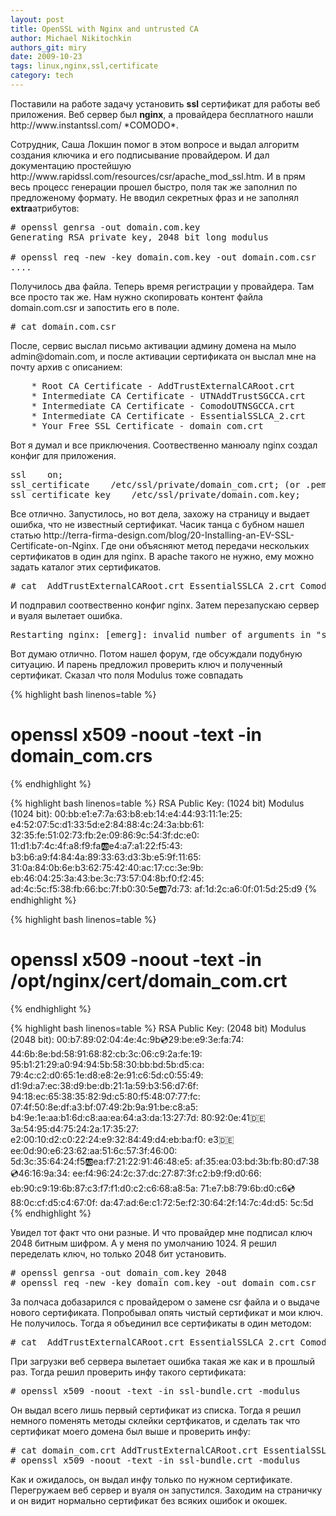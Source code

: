 ```yaml
---
layout: post
title: OpenSSL with Nginx and untrusted CA
author: Michael Nikitochkin
authors_git: miry
date: 2009-10-23
tags: linux,nginx,ssl,certificate
category: tech
---
```


<p>
Поставили на работе задачу установить <strong>ssl</strong> сертификат для работы веб приложения. Веб сервер был <strong>nginx</strong>, а провайдера бесплатного нашли http://www.instantssl.com/ *COMODO*.</p>

<p>Сотрудник, Саша Локшин помог в этом вопросе и выдал алгоритм создания ключика и его подписывание провайдером. И дал документацию простейшую http://www.rapidssl.com/resources/csr/apache_mod_ssl.htm. И в прям весь процесс генерации прошел быстро, поля так же заполнил по предложеному формату. Не вводил секретных фраз и не заполнял <strong>extra</strong>атрибутов:
</p>

<pre># openssl genrsa -out domain.com.key
Generating RSA private key, 2048 bit long modulus

# openssl req -new -key domain.com.key -out domain.com.csr
....
</pre><p>
Получилось два файла. Теперь время регистрации у провайдера. Там все просто так же. Нам нужно скопировать контент файла domain.com.csr и запостить его в поле.
</p><pre># cat domain.com.csr</pre><p>
После, сервис выслал письмо активации админу домена на мыло admin@domain.com, и после активации сертификата он выслал мне на почту архив с описанием:
</p>
<pre>
    * Root CA Certificate - AddTrustExternalCARoot.crt
    * Intermediate CA Certificate - UTNAddTrustSGCCA.crt
    * Intermediate CA Certificate - ComodoUTNSGCCA.crt
    * Intermediate CA Certificate - EssentialSSLCA_2.crt
    * Your Free SSL Certificate - domain_com.crt
</pre><p>
Вот я думал и все приключения. Соотвественно манюалу nginx создал конфиг для приложения.
</p><pre>ssl    on;
ssl_certificate    /etc/ssl/private/domain_com.crt; (or .pem)
ssl_certificate_key    /etc/ssl/private/domain.com.key;
</pre><p>
Все отлично. Запустилось, но вот дела, захожу на страницу и выдает ошибка, что не известный сертификат. Часик танца с бубном нашел статью http://terra-firma-design.com/blog/20-Installing-an-EV-SSL-Certificate-on-Nginx.  Где они объясняют метод передачи нескольких сертификатов в один для nginx. В apache такого не нужно, ему можно задать каталог этих сертификатов.
</p><pre># cat  AddTrustExternalCARoot.crt EssentialSSLCA_2.crt ComodoUTNSGCCA.crt UTNAddTrustSGCCA.crt domain_com.crt &gt;&gt; domain_com_new.crt
</pre>

И подправил соотвественно конфиг nginx. Затем перезапускаю сервер и вуаля вылетает ошибка.
<pre>Restarting nginx: [emerg]: invalid number of arguments in "ssl_certificate" directive in /opt/nginx/conf/production.conf:54</pre>

Вот думаю отлично. Потом нашел форум, где обсуждали подубную ситуацию. И парень предложил проверить ключ и полученный сертификат. Сказал что поля Modulus тоже совпадать

{% highlight bash linenos=table %}
# openssl x509 -noout -text -in domain_com.crs
{% endhighlight %}

{% highlight bash linenos=table %}
RSA Public Key: (1024 bit)
Modulus (1024 bit):
  00:bb:e1:e7:7a:63:b8:eb:14:e4:44:93:11:1e:25:
  e4:52:07:5c:d1:33:5d:e2:84:88:4c:24:3a:bb:61:
  32:35:fe:51:02:73:fb:2e:09:86:9c:54:3f:dc:e0:
  11:d1:b7:4c:4f:a8:f9:fa:ab:e4:a7:a1:22:f5:43:
  b3:b6:a9:f4:84:4a:89:33:63:d3:3b:e5:9f:11:65:
  31:0a:84:0b:6e:b3:62:75:42:40:ac:17:cc:3e:9b:
  eb:46:04:25:3a:43:be:3c:73:57:04:8b:f0:f2:45:
  ad:4c:5c:f5:38:fb:66:bc:7f:b0:30:5e:ab:7d:73:
  af:1d:2c:a6:0f:01:5d:25:d9
{% endhighlight %}

{% highlight bash linenos=table %}
# openssl x509 -noout -text -in /opt/nginx/cert/domain_com.crt
{% endhighlight %}

{% highlight bash linenos=table %}
RSA Public Key: (2048 bit)
Modulus (2048 bit):
  00:b7:89:02:04:4e:4c:9b:cd:29:be:e9:3e:fa:74:
  44:6b:8e:bd:58:91:68:82:cb:3c:06:c9:2a:fe:19:
  95:b1:21:29:a0:94:94:5b:58:30:bb:bd:5b:d5:ca:
  79:4c:c2:d0:65:1e:d8:e8:2e:91:c6:5d:c0:55:49:
  d1:9d:a7:ec:38:d9:be:db:21:1a:59:b3:56:d7:6f:
  94:18:ec:65:38:35:82:9d:c5:80:f5:48:07:77:fc:
  07:4f:50:8e:df:a3:bf:07:49:2b:9a:91:be:c8:a5:
  b4:9e:1e:aa:b1:6d:c8:aa:ea:64:a3:da:13:27:7d:
  80:92:0e:41:de:3a:54:95:d4:75:24:2a:17:35:27:
  e2:00:10:d2:c0:22:24:e9:32:84:49:d4:eb:ba:f0:
  e3:de:ee:0d:90:e6:23:62:aa:51:6c:57:3f:46:00:
  5d:3c:35:64:24:f5:ab:ea:f7:21:22:91:46:48:e5:
  af:35:ea:03:bd:3b:fb:80:d7:38:cd:46:16:9a:34:
  ee:f4:96:24:2c:37:dc:27:87:3f:c2:b9:f9:d0:66:
  eb:90:c9:19:6b:87:c3:f7:f1:d0:c2:c6:68:a8:5a:
  71:e7:b8:79:6b:d0:c6:cd:88:0c:cf:d5:c4:67:0f:
  da:47:ad:6e:c1:72:5e:f2:30:64:2f:14:7c:4d:d5:
  5c:5d
{% endhighlight %}

Увидел тот факт что они разные. И что провайдер мне подписал ключ 2048 битным шифром. А у меня по умолчанию 1024. Я решил переделать ключ, но только 2048 бит установить.

<pre># openssl genrsa -out domain_com.key 2048
# openssl req -new -key domain_com.key -out domain_com.csr
</pre>

За полчаса добазарился с провайдером о замене csr файла и о выдаче нового сертификата. Попробывал опять чистый сертификат и мои ключ. Не получилось.
Тогда я объединил все сертификаты в один методом:
<pre># cat  AddTrustExternalCARoot.crt EssentialSSLCA_2.crt ComodoUTNSGCCA.crt UTNAddTrustSGCCA.crt domain_com.crt &gt;&gt; domain_com_new.crt
</pre>
При загрузки веб сервера вылетает ошибка такая же как и в прошлый раз. Тогда решил проверить инфу такого сертификата:
<pre># openssl x509 -noout -text -in ssl-bundle.crt -modulus
</pre>
Он выдал всего лишь первый сертификат из списка. Тогда я решил немного поменять методы склейки сертфикатов, и сделать так что сертификат моего домена был выше и проверить инфу:

<pre># cat domain_com.crt AddTrustExternalCARoot.crt EssentialSSLCA_2.crt ComodoUTNSGCCA.crt UTNAddTrustSGCCA.crt &gt; domain_com_2.crt
# openssl x509 -noout -text -in ssl-bundle.crt -modulus
</pre>

Как и ожидалось, он выдал инфу только по нужном сертификате. Перегружаем веб сервер и вуаля он запустился. Заходим на страничку и он видит нормально сертификат без всяких ошибок и окошек.
